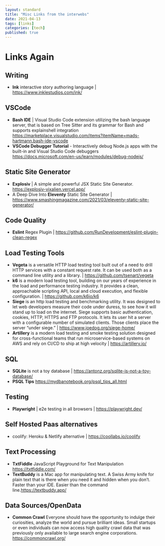 ```yaml
---
layout: standard
title: "Misc Links from the interwebs"
date: 2021-04-13
tags: [links]
categories: [tech]
published: true
---
```


# Links Again

## Writing 

* **Ink** interactive story authoring language | https://www.inklestudios.com/ink/


## VSCode

* **Bash IDE** | Visual Studio Code extension utilizing the bash language server, that is based on Tree Sitter and its grammar for Bash and supports explainshell integration https://marketplace.visualstudio.com/items?itemName=mads-hartmann.bash-ide-vscode
* **VSCode Debugger Tutorial** - Interactively debug Node.js apps with the built-in and Visual Studio Code debuggers https://docs.microsoft.com/en-us/learn/modules/debug-nodejs/

## Static Site Generator

* **Explosiv** | A simple and powerful JSX Static Site Generator. https://explosiv-vixalien.vercel.app/
* A Deep Dive Into **Eleventy** Static Site Generator | https://www.smashingmagazine.com/2021/03/eleventy-static-site-generator/

## Code Quality

* **Eslint** Regex Plugin | https://github.com/RunDevelopment/eslint-plugin-clean-regex

## Load Testing Tools

* **Vegeta** is a versatile HTTP load testing tool built out of a need to drill HTTP services with a constant request rate. It can be used both as a command line utility and a library. | https://github.com/tsenart/vegeta
* **k6** is a modern load testing tool, building on our years of experience in the load and performance testing industry. It provides a clean, approachable scripting API, local and cloud execution, and flexible configuration. | https://github.com/k6io/k6
* **Siege** is an http load testing and benchmarking utility. It was designed to let web developers measure their code under duress, to see how it will stand up to load on the internet. Siege supports basic authentication, cookies, HTTP, HTTPS and FTP protocols. It lets its user hit a server with a configurable number of simulated clients. Those clients place the server “under siege.” | https://www.joedog.org/siege-home/
* **Artillery** is a modern load testing and smoke testing solution designed for cross-functional teams that run microservice-based systems on AWS and rely on CI/CD to ship at high velocity | https://artillery.io/

## SQL

* **SQLite** is not a toy database | https://antonz.org/sqlite-is-not-a-toy-database/
* **PSQL Tips** https://mydbanotebook.org/psql_tips_all.html

## Testing

* **Playwright** | e2e testing in all browsers | https://playwright.dev/


## Self Hosted Paas alternatives

* coolify: Heroku & Netlify alternative | 
https://coollabs.io/coolify


## Text Processing 

* **TxtFiddle** JavaScript Playground for Text Manipulation https://txtfiddle.com/
* **TextBuddy** is a Mac app for manipulating text. A Swiss Army knife for plain text that is there when you need it and hidden when you don’t.
Faster than your IDE. Easier than the command line.https://textbuddy.app/

## Data Sources/OpenData

* **Common Crawl** Everyone should have the opportunity to indulge their curiosities, analyze the world and pursue brilliant ideas. Small startups or even individuals can now access high quality crawl data that was previously only available to large search engine corporations. https://commoncrawl.org/